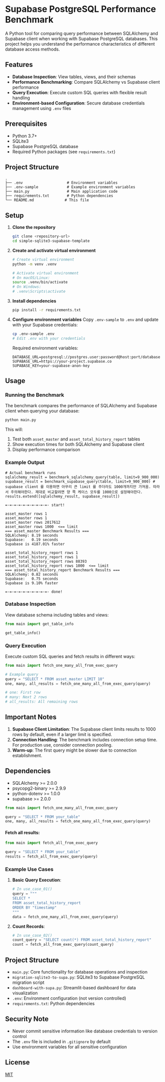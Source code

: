 # Supabase PostgreSQL Performance Benchmark

A Python tool for comparing query performance between SQLAlchemy and Supabase client when working with Supabase PostgreSQL databases. This project helps you understand the performance characteristics of different database access methods.

## Features

- **Database Inspection**: View tables, views, and their schemas
- **Performance Benchmarking**: Compare SQLAlchemy vs Supabase client performance
- **Query Execution**: Execute custom SQL queries with flexible result handling
- **Environment-based Configuration**: Secure database credentials management using `.env` files

## Prerequisites

- Python 3.7+
- SQLite3
- Supabase PostgreSQL database
- Required Python packages (see `requirements.txt`)

## Project Structure

```
.
├── .env                    # Environment variables
├── .env-sample             # Example environment variables
├── main.py                 # Main application code
├── requirements.txt        # Python dependencies
└── README.md              # This file
```

## Setup

1. **Clone the repository**

   ```bash
   git clone <repository-url>
   cd simple-sqlite3-supabase-template
   ```

2. **Create and activate virtual environment**

   ```bash
   # Create virtual environment
   python -m venv .venv

   # Activate virtual environment
   # On macOS/Linux:
   source .venv/bin/activate
   # On Windows:
   # .venv\Scripts\activate
   ```

3. **Install dependencies**

   ```bash
   pip install -r requirements.txt
   ```

4. **Configure environment variables**
   Copy `.env-sample` to `.env` and update with your Supabase credentials:
   ```bash
   cp .env-sample .env
   # Edit .env with your credentials
   ```
   Required environment variables:
   ```
   DATABASE_URL=postgresql://postgres.user:password@host:port/database
   SUPABASE_URL=https://your-project.supabase.co
   SUPABASE_KEY=your-supabase-anon-key
   ```

## Usage

### Running the Benchmark

The benchmark compares the performance of SQLAlchemy and Supabase client when querying your database:

```bash
python main.py
```

This will:

1. Test both `asset_master` and `asset_total_history_report` tables
2. Show execution times for both SQLAlchemy and Supabase client
3. Display performance comparison

### Example Output

```
# Actual benchmark runs
sqlalchemy_result = benchmark_sqlalchemy_query(table, limit=9_900_000)
supabase_result = benchmark_supabase_query(table, limit=9_900_000) # supabase client 를 이용하면 아무리 큰 limit 를 주더라도 1000개까지만 가져옴. 따라서 주의해야한다. 제대로 비교할려면 양 쪽 케이스 모두를 1000으로 설정해야한다.
results.extend([sqlalchemy_result, supabase_result])

=-=-=-=-=-=-=-=-=-=- start!

asset_master rows 1
asset_master rows 1
asset_master rows 2017612
asset_master rows 1000  <== limit
=== asset_master Benchmark Results ===
SQLAlchemy: 8.19 seconds
Supabase:   0.19 seconds
Supabase is 4187.01% faster

asset_total_history_report rows 1
asset_total_history_report rows 1
asset_total_history_report rows 88393
asset_total_history_report rows 1000  <== limit
=== asset_total_history_report Benchmark Results ===
SQLAlchemy: 0.82 seconds
Supabase:   0.75 seconds
Supabase is 9.10% faster

=-=-=-=-=-=-=-=-=-=- done!
```

### Database Inspection

View database schema including tables and views:

```python
from main import get_table_info

get_table_info()
```

### Query Execution

Execute custom SQL queries and fetch results in different ways:

```python
from main import fetch_one_many_all_from_exec_query

# Example query
query = "SELECT * FROM asset_master LIMIT 10"
one, many, all_results = fetch_one_many_all_from_exec_query(query)

# one: First row
# many: Next 2 rows
# all_results: All remaining rows
```

## Important Notes

1. **Supabase Client Limitation**: The Supabase client limits results to 1000 rows by default, even if a larger limit is specified.
2. **Connection Handling**: The benchmark includes connection setup time. For production use, consider connection pooling.
3. **Warm-up**: The first query might be slower due to connection establishment.

## Dependencies

- SQLAlchemy >= 2.0.0
- psycopg2-binary >= 2.9.9
- python-dotenv >= 1.0.0
- supabase >= 2.0.0

```python
from main import fetch_one_many_all_from_exec_query

query = "SELECT * FROM your_table"
one, many, all_results = fetch_one_many_all_from_exec_query(query)
```

#### Fetch all results:

```python
from main import fetch_all_from_exec_query

query = "SELECT * FROM your_table"
results = fetch_all_from_exec_query(query)
```

### Example Use Cases

1. **Basic Query Execution**:

   ```python
   # In use_case_01()
   query = """
   SELECT *
   FROM asset_total_history_report
   ORDER BY "timestamp"
   """
   data = fetch_one_many_all_from_exec_query(query)
   ```

2. **Count Records**:
   ```python
   # In use_case_02()
   count_query = "SELECT count(*) FROM asset_total_history_report"
   count = fetch_all_from_exec_query(count_query)
   ```

## Project Structure

- `main.py`: Core functionality for database operations and inspection
- `migration-sqlite3-to-supa.py`: SQLite3 to Supabase PostgreSQL migration script
- `dashboard-with-supa.py`: Streamlit-based dashboard for data visualization
- `.env`: Environment configuration (not version controlled)
- `requirements.txt`: Python dependencies

## Security Note

- Never commit sensitive information like database credentials to version control
- The `.env` file is included in `.gitignore` by default
- Use environment variables for all sensitive configuration

## License

[MIT](LICENSE)
